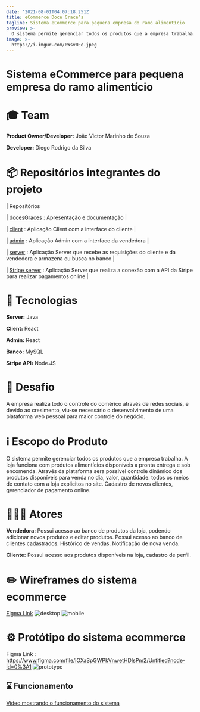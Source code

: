 ```yaml
---
date: '2021-08-01T04:07:18.251Z'
title: eCommerce Doce Grace’s
tagline: Sistema eCommerce para pequena empresa do ramo alimentício
preview: >-
  O sistema permite gerenciar todos os produtos que a empresa trabalha. A loja funciona com produtos alimentícios disponíveis a pronta entrega e sob encomenda. Através da plataforma sera possivel controle dinâmico dos produtos disponíveis para venda no dia, valor, quantidade. todos os meios de contato com a loja explicitos no site. Cadastro de novos clientes, gerenciador de pagamento online.
image: >-
  https://i.imgur.com/0Wsv0Ee.jpeg
---
```

# Sistema eCommerce para pequena empresa do ramo alimentício

# 🎓 Team
**Product Owner/Developer:** João Victor Marinho de Souza

**Developer:** Diego Rodrigo da Silva  
 
# 📦 Repositórios integrantes do projeto

| Repositórios

| [docesGraces](https://github.com/doceGraceseCommerce/docesGraces) : Apresentação e documentação                                                        | 

| [client](https://github.com/doceGraceseCommerce/client)           : Aplicação Client com a interface do cliente                                        |

| [admin](https://github.com/doceGraceseCommerce/admin)             : Aplicação Admin com a interface da vendedora                                       |

| [server](https://github.com/doceGraceseCommerce/server)           : Aplicação Server que recebe as requisições do cliente e da vendedora e armazena ou busca no banco |

| [Stripe server](https://github.com/doceGraceseCommerce/paymentServer)           : Aplicação Server que realiza a conexão com a API da Stripe para realizar pagamentos online |

# 🧰 Tecnologias
**Server:** Java  

**Client:** React

**Admin:** React

**Banco:** MySQL

**Stripe API:** Node.JS


# 🏁 Desafio
A empresa realiza todo o controle do comérico através de redes sociais, e devido ao cresimento, viu-se necessário o desenvolvimento de uma plataforma web pessoal para maior controle do negócio. 

# ℹ️ Escopo do Produto
O sistema permite gerenciar todos os produtos que a empresa trabalha. A loja funciona com produtos alimentícios disponíveis a pronta entrega e sob encomenda. Através da plataforma sera possivel controle dinâmico dos produtos disponíveis para venda no dia, valor, quantidade. todos os meios de contato com a loja explicitos no site. Cadastro de novos clientes, gerenciador de pagamento online.

# 🧑‍🤝‍🧑 Atores
**Vendedora:** Possui acesso ao banco de produtos da loja, podendo adicionar novos produtos e editar produtos. Possui acesso ao banco de clientes cadastrados. Histórico de vendas. Notificação de nova venda.

**Cliente:** Possui acesso aos produtos disponíveis na loja, cadastro de perfil.

# ✏️ Wireframes do sistema ecommerce

[Figma Link](https://www.figma.com/file/iv7vuSRBC1sm1IrAZabzFA/API-DOCES-GRACES?node-id=0%3A1)
![desktop](https://i.imgur.com/5d0LKzB.png)
![mobile](https://i.imgur.com/tSXafSQ.png)

# ⚙️ Protótipo do sistema ecommerce
Figma Link : https://www.figma.com/file/IOXaSpGWPkVnwetHDIsPm2/Untitled?node-id=0%3A1
![prototype](https://i.imgur.com/yhDBuZ7.png)


## ⌛ Funcionamento

[Video mostrando o funcionamento do sistema](https://youtu.be/HAkdPd7re0M)
